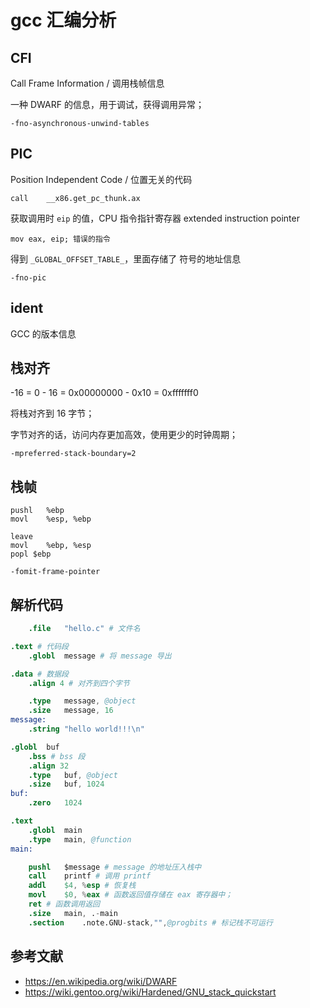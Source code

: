 # gcc 汇编分析

## CFI

Call Frame Information / 调用栈帧信息

一种 DWARF 的信息，用于调试，获得调用异常；

    -fno-asynchronous-unwind-tables

## PIC

Position Independent Code / 位置无关的代码

    call	__x86.get_pc_thunk.ax

获取调用时 `eip` 的值，CPU 指令指针寄存器 extended instruction pointer 

    mov eax, eip; 错误的指令

得到 `_GLOBAL_OFFSET_TABLE_`，里面存储了 符号的地址信息

    -fno-pic

## ident

GCC 的版本信息

## 栈对齐

-16 = 0 - 16 = 0x00000000 - 0x10 = 0xfffffff0

将栈对齐到 16 字节；

字节对齐的话，访问内存更加高效，使用更少的时钟周期；

    -mpreferred-stack-boundary=2

## 栈帧

    pushl	%ebp
    movl	%esp, %ebp

    leave
    movl	%ebp, %esp
    popl $ebp

    -fomit-frame-pointer

## 解析代码

```s
	.file	"hello.c" # 文件名

.text # 代码段
	.globl	message # 将 message 导出

.data # 数据段
	.align 4 # 对齐到四个字节

	.type	message, @object
	.size	message, 16
message:
	.string	"hello world!!!\n"

.globl	buf
	.bss # bss 段
	.align 32
	.type	buf, @object
	.size	buf, 1024
buf:
	.zero	1024

.text
	.globl	main
	.type	main, @function
main:

	pushl	$message # message 的地址压入栈中
	call	printf # 调用 printf 
	addl	$4, %esp # 恢复栈
	movl	$0, %eax # 函数返回值存储在 eax 寄存器中；
	ret # 函数调用返回
	.size	main, .-main
	.section	.note.GNU-stack,"",@progbits # 标记栈不可运行
```

## 参考文献

- <https://en.wikipedia.org/wiki/DWARF>
- <https://wiki.gentoo.org/wiki/Hardened/GNU_stack_quickstart>
